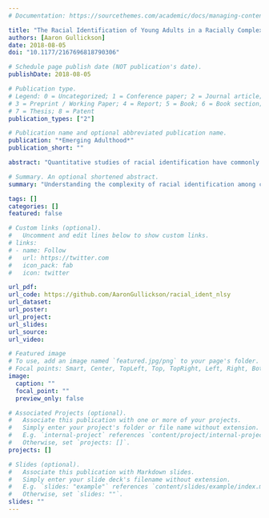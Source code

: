 ```yaml
---
# Documentation: https://sourcethemes.com/academic/docs/managing-content/

title: "The Racial Identification of Young Adults in a Racially Complex Society"
authors: [Aaron Gullickson]
date: 2018-08-05
doi: "10.1177/2167696818790306"

# Schedule page publish date (NOT publication's date).
publishDate: 2018-08-05

# Publication type.
# Legend: 0 = Uncategorized; 1 = Conference paper; 2 = Journal article;
# 3 = Preprint / Working Paper; 4 = Report; 5 = Book; 6 = Book section;
# 7 = Thesis; 8 = Patent
publication_types: ["2"]

# Publication name and optional abbreviated publication name.
publication: "*Emerging Adulthood*"
publication_short: ""

abstract: "Quantitative studies of racial identification have commonly focused on the identification choices of children and adolescents living in the parental home. Less is known about the racial self-identification choices that individuals make as they develop into independent young adults. Using data from the National Longitudinal Survey of Youth 1997, I compare the racial self-identification of respondents when they were aged 18–23 to their biological parents’ racial identification. Results suggest unexpected effects of individual development-related and socioeconomic characteristics. Measures of greater independence from parents and communities of adolescent development were associated with both greater and weaker consistency between self-identification and parental identification, and measures of parental socioeconomic status were associated with weaker consistency. The results across racial parentage groups conform to historical norms for Whites, Blacks, and American Indians, while the results for biracial respondents, Asians, and Hispanics are less clearly guided by these norms."

# Summary. An optional shortened abstract.
summary: "Understanding the complexity of racial identification among contemporary young adults using data from the NLSY97"

tags: []
categories: []
featured: false

# Custom links (optional).
#   Uncomment and edit lines below to show custom links.
# links:
# - name: Follow
#   url: https://twitter.com
#   icon_pack: fab
#   icon: twitter

url_pdf: 
url_code: https://github.com/AaronGullickson/racial_ident_nlsy
url_dataset:
url_poster:
url_project:
url_slides:
url_source:
url_video:

# Featured image
# To use, add an image named `featured.jpg/png` to your page's folder. 
# Focal points: Smart, Center, TopLeft, Top, TopRight, Left, Right, BottomLeft, Bottom, BottomRight.
image:
  caption: ""
  focal_point: ""
  preview_only: false

# Associated Projects (optional).
#   Associate this publication with one or more of your projects.
#   Simply enter your project's folder or file name without extension.
#   E.g. `internal-project` references `content/project/internal-project/index.md`.
#   Otherwise, set `projects: []`.
projects: []

# Slides (optional).
#   Associate this publication with Markdown slides.
#   Simply enter your slide deck's filename without extension.
#   E.g. `slides: "example"` references `content/slides/example/index.md`.
#   Otherwise, set `slides: ""`.
slides: ""
---
```

